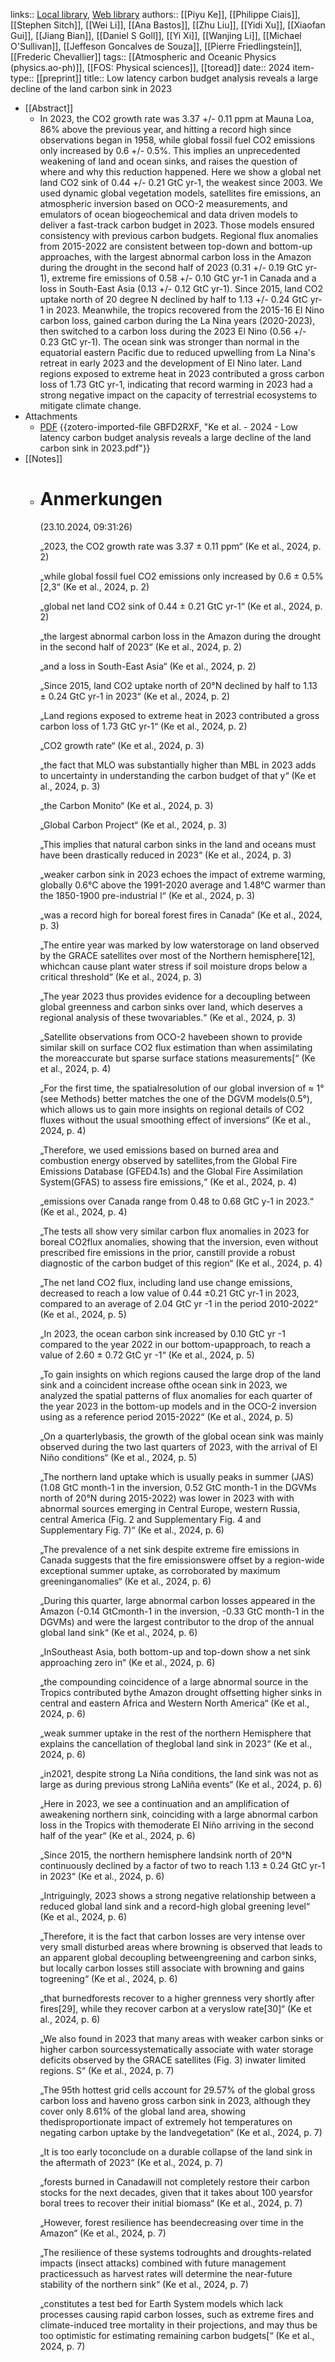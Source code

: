 links:: [Local library](zotero://select/library/items/YXZ4YULK), [Web library](https://www.zotero.org/users/46463/items/YXZ4YULK)
authors:: [[Piyu Ke]], [[Philippe Ciais]], [[Stephen Sitch]], [[Wei Li]], [[Ana Bastos]], [[Zhu Liu]], [[Yidi Xu]], [[Xiaofan Gui]], [[Jiang Bian]], [[Daniel S Goll]], [[Yi Xi]], [[Wanjing Li]], [[Michael O'Sullivan]], [[Jeffeson Goncalves de Souza]], [[Pierre Friedlingstein]], [[Frederic Chevallier]]
tags:: [[Atmospheric and Oceanic Physics (physics.ao-ph)]], [[FOS: Physical sciences]], [[toread]]
date:: 2024
item-type:: [[preprint]]
title:: Low latency carbon budget analysis reveals a large decline of the land carbon sink in 2023

- [[Abstract]]
	- In 2023, the CO2 growth rate was 3.37 +/- 0.11 ppm at Mauna Loa, 86% above the previous year, and hitting a record high since observations began in 1958, while global fossil fuel CO2 emissions only increased by 0.6 +/- 0.5%. This implies an unprecedented weakening of land and ocean sinks, and raises the question of where and why this reduction happened. Here we show a global net land CO2 sink of 0.44 +/- 0.21 GtC yr-1, the weakest since 2003. We used dynamic global vegetation models, satellites fire emissions, an atmospheric inversion based on OCO-2 measurements, and emulators of ocean biogeochemical and data driven models to deliver a fast-track carbon budget in 2023. Those models ensured consistency with previous carbon budgets. Regional flux anomalies from 2015-2022 are consistent between top-down and bottom-up approaches, with the largest abnormal carbon loss in the Amazon during the drought in the second half of 2023 (0.31 +/- 0.19 GtC yr-1), extreme fire emissions of 0.58 +/- 0.10 GtC yr-1 in Canada and a loss in South-East Asia (0.13 +/- 0.12 GtC yr-1). Since 2015, land CO2 uptake north of 20 degree N declined by half to 1.13 +/- 0.24 GtC yr-1 in 2023. Meanwhile, the tropics recovered from the 2015-16 El Nino carbon loss, gained carbon during the La Nina years (2020-2023), then switched to a carbon loss during the 2023 El Nino (0.56 +/- 0.23 GtC yr-1). The ocean sink was stronger than normal in the equatorial eastern Pacific due to reduced upwelling from La Nina's retreat in early 2023 and the development of El Nino later. Land regions exposed to extreme heat in 2023 contributed a gross carbon loss of 1.73 GtC yr-1, indicating that record warming in 2023 had a strong negative impact on the capacity of terrestrial ecosystems to mitigate climate change.
- Attachments
	- [PDF](zotero://select/library/items/GBFD2RXF) {{zotero-imported-file GBFD2RXF, "Ke et al. - 2024 - Low latency carbon budget analysis reveals a large decline of the land carbon sink in 2023.pdf"}}
- [[Notes]]
	- # Anmerkungen 
	   (23.10.2024, 09:31:26)
	  
	  „2023, the CO2 growth rate was 3.37 ± 0.11 ppm“ (Ke et al., 2024, p. 2)
	  
	  „while global fossil fuel CO2 emissions only increased by 0.6 ± 0.5%[2,3“ (Ke et al., 2024, p. 2)
	  
	  „global net land CO2 sink of 0.44 ± 0.21 GtC yr-1“ (Ke et al., 2024, p. 2)
	  
	  „the largest abnormal carbon loss in the Amazon during the drought in the second half of 2023“ (Ke et al., 2024, p. 2)
	  
	  „and a loss in South-East Asia“ (Ke et al., 2024, p. 2)
	  
	  „Since 2015, land CO2 uptake north of 20°N declined by half to 1.13 ± 0.24 GtC yr-1 in 2023“ (Ke et al., 2024, p. 2)
	  
	  „Land regions exposed to extreme heat in 2023 contributed a gross carbon loss of 1.73 GtC yr-1“ (Ke et al., 2024, p. 2)
	  
	  „CO2 growth rate“ (Ke et al., 2024, p. 3)
	  
	  „the fact that MLO was substantially higher than MBL in 2023 adds to uncertainty in understanding the carbon budget of that y“ (Ke et al., 2024, p. 3)
	  
	  „the Carbon Monito“ (Ke et al., 2024, p. 3)
	  
	  „Global Carbon Project“ (Ke et al., 2024, p. 3)
	  
	  „This implies that natural carbon sinks in the land and oceans must have been drastically reduced in 2023“ (Ke et al., 2024, p. 3)
	  
	  „weaker carbon sink in 2023 echoes the impact of extreme warming, globally 0.6°C above the 1991-2020 average and 1.48°C warmer than the 1850-1900 pre-industrial l“ (Ke et al., 2024, p. 3)
	  
	  „was a record high for boreal forest fires in Canada“ (Ke et al., 2024, p. 3)
	  
	  „The entire year was marked by low waterstorage on land observed by the GRACE satellites over most of the Northern hemisphere[12], whichcan cause plant water stress if soil moisture drops below a critical threshold“ (Ke et al., 2024, p. 3)
	  
	  „The year 2023 thus provides evidence for a decoupling between global greenness and carbon sinks over land, which deserves a regional analysis of these twovariables.“ (Ke et al., 2024, p. 3)
	  
	  „Satellite observations from OCO-2 havebeen shown to provide similar skill on surface CO2 flux estimation than when assimilating the moreaccurate but sparse surface stations measurements[“ (Ke et al., 2024, p. 4)
	  
	  „For the first time, the spatialresolution of our global inversion of ≈ 1° (see Methods) better matches the one of the DGVM models(0.5°), which allows us to gain more insights on regional details of CO2 fluxes without the usual smoothing effect of inversions“ (Ke et al., 2024, p. 4)
	  
	  „Therefore, we used emissions based on burned area and combustion energy observed by satellites,from the Global Fire Emissions Database (GFED4.1s) and the Global Fire Assimilation System(GFAS) to assess fire emissions,“ (Ke et al., 2024, p. 4)
	  
	  „emissions over Canada range from 0.48 to 0.68 GtC y-1 in 2023.“ (Ke et al., 2024, p. 4)
	  
	  „The tests all show very similar carbon flux anomalies in 2023 for boreal CO2flux anomalies, showing that the inversion, even without prescribed fire emissions in the prior, canstill provide a robust diagnostic of the carbon budget of this region“ (Ke et al., 2024, p. 4)
	  
	  „The net land CO2 flux, including land use change emissions, decreased to reach a low value of 0.44 ±0.21 GtC yr-1 in 2023, compared to an average of 2.04 GtC yr -1 in the period 2010-2022“ (Ke et al., 2024, p. 5)
	  
	  „In 2023, the ocean carbon sink increased by 0.10 GtC yr -1 compared to the year 2022 in our bottom-upapproach, to reach a value of 2.60 ± 0.72 GtC yr -1“ (Ke et al., 2024, p. 5)
	  
	  „To gain insights on which regions caused the large drop of the land sink and a coincident increase ofthe ocean sink in 2023, we analyzed the spatial patterns of flux anomalies for each quarter of the year 2023 in the bottom-up models and in the OCO-2 inversion using as a reference period 2015-2022“ (Ke et al., 2024, p. 5)
	  
	  „On a quarterlybasis, the growth of the global ocean sink was mainly observed during the two last quarters of 2023, with the arrival of El Niño conditions“ (Ke et al., 2024, p. 5)
	  
	  „The northern land uptake which is usually peaks in summer (JAS) (1.08 GtC month-1 in the inversion, 0.52 GtC month-1 in the DGVMs north of 20°N during 2015-2022) was lower in 2023 with with abnormal sources emerging in Central Europe, western Russia, central America (Fig. 2 and Supplementary Fig. 4 and Supplementary Fig. 7)“ (Ke et al., 2024, p. 6)
	  
	  „The prevalence of a net sink despite extreme fire emissions in Canada suggests that the fire emissionswere offset by a region-wide exceptional summer uptake, as corroborated by maximum greeninganomalies“ (Ke et al., 2024, p. 6)
	  
	  „During this quarter, large abnormal carbon losses appeared in the Amazon (-0.14 GtCmonth-1 in the inversion, -0.33 GtC month-1 in the DGVMs) and were the largest contributor to the drop of the annual global land sink“ (Ke et al., 2024, p. 6)
	  
	  „InSoutheast Asia, both bottom-up and top-down show a net sink approaching zero in“ (Ke et al., 2024, p. 6)
	  
	  „the compounding coincidence of a large abnormal source in the Tropics contributed bythe Amazon drought offsetting higher sinks in central and eastern Africa and Western North America“ (Ke et al., 2024, p. 6)
	  
	  „weak summer uptake in the rest of the northern Hemisphere that explains the cancellation of theglobal land sink in 2023“ (Ke et al., 2024, p. 6)
	  
	  „in2021, despite strong La Niña conditions, the land sink was not as large as during previous strong LaNiña events“ (Ke et al., 2024, p. 6)
	  
	  „Here in 2023, we see a continuation and an amplification of aweakening northern sink, coinciding with a large abnormal carbon loss in the Tropics with themoderate El Niño arriving in the second half of the year“ (Ke et al., 2024, p. 6)
	  
	  „Since 2015, the northern hemisphere landsink north of 20°N continuously declined by a factor of two to reach 1.13 ± 0.24 GtC yr-1 in 2023“ (Ke et al., 2024, p. 6)
	  
	  „Intriguingly, 2023 shows a strong negative relationship between a reduced global land sink and a record-high global greening level“ (Ke et al., 2024, p. 6)
	  
	  „Therefore, it is the fact that carbon losses are very intense over very small disturbed areas where browning is observed that leads to an apparent global decoupling betweengreening and carbon sinks, but locally carbon losses still associate with browning and gains togreening“ (Ke et al., 2024, p. 6)
	  
	  „that burnedforests recover to a higher grenness very shortly after fires[29], while they recover carbon at a veryslow rate[30]“ (Ke et al., 2024, p. 6)
	  
	  „We also found in 2023 that many areas with weaker carbon sinks or higher carbon sourcessystematically associate with water storage deficits observed by the GRACE satellites (Fig. 3) inwater limited regions. S“ (Ke et al., 2024, p. 7)
	  
	  „The 95th hottest grid cells account for 29.57% of the global gross carbon loss and haveno gross carbon sink in 2023, although they cover only 8.61% of the global land area, showing thedisproportionate impact of extremely hot temperatures on negating carbon uptake by the landvegetation“ (Ke et al., 2024, p. 7)
	  
	  „It is too early toconclude on a durable collapse of the land sink in the aftermath of 2023“ (Ke et al., 2024, p. 7)
	  
	  „forests burned in Canadawill not completely restore their carbon stocks for the next decades, given that it takes about 100 yearsfor boral trees to recover their initial biomass“ (Ke et al., 2024, p. 7)
	  
	  „However, forest resilience has beendecreasing over time in the Amazon“ (Ke et al., 2024, p. 7)
	  
	  „The resilience of these systems todroughts and droughts-related impacts (insect attacks) combined with future management practicessuch as harvest rates will determine the near-future stability of the northern sink“ (Ke et al., 2024, p. 7)
	  
	  „constitutes a test bed for Earth System models which lack processes causing rapid carbon losses, such as extreme fires and climate-induced tree mortality in their projections, and may thus be too optimistic for estimating remaining carbon budgets[“ (Ke et al., 2024, p. 7)